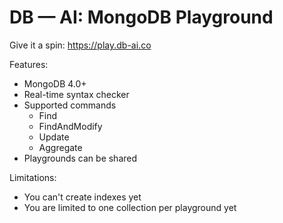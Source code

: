 # DB — AI: MongoDB Playground 

Give it a spin: https://play.db-ai.co

Features:

* MongoDB 4.0+
* Real-time syntax checker
* Supported commands
  * Find
  * FindAndModify
  * Update
  * Aggregate
* Playgrounds can be shared

Limitations:

* You can't create indexes yet
* You are limited to one collection per playground yet
